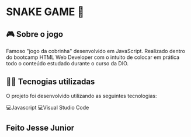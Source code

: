 # SNAKE GAME 🐍

## 🎮️ Sobre o jogo

Famoso "jogo da cobrinha" desenvolvido em JavaScript. Realizado dentro do bootcamp HTML Web Developer com o intuito de colocar em prática todo o conteúdo estudado durante o curso da DIO.

## 👨‍💻️ Tecnogias utilizadas

O projeto foi desenvolvido utilizando as seguintes tecnologias:

💻️Javascript 💻️Visual Studio Code

## Feito Jesse Junior
